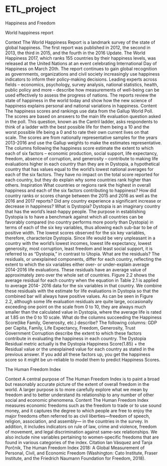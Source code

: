 # ETL_project
Happiness and Freedom 

World happiness report

Context
The World Happiness Report is a landmark survey of the state of global happiness. The first report was published in 2012, the second in 2013, the third in 2015, and the fourth in the 2016 Update. The World Happiness 2017, which ranks 155 countries by their happiness levels, was released at the United Nations at an event celebrating International Day of Happiness on March 20th. The report continues to gain global recognition as governments, organizations and civil society increasingly use happiness indicators to inform their policy-making decisions. Leading experts across fields – economics, psychology, survey analysis, national statistics, health, public policy and more – describe how measurements of well-being can be used effectively to assess the progress of nations. The reports review the state of happiness in the world today and show how the new science of happiness explains personal and national variations in happiness.
Content
The happiness scores and rankings use data from the Gallup World Poll. The scores are based on answers to the main life evaluation question asked in the poll. This question, known as the Cantril ladder, asks respondents to think of a ladder with the best possible life for them being a 10 and the worst possible life being a 0 and to rate their own current lives on that scale. The scores are from nationally representative samples for the years 2013-2016 and use the Gallup weights to make the estimates representative. The columns following the happiness score estimate the extent to which each of six factors – economic production, social support, life expectancy, freedom, absence of corruption, and generosity – contribute to making life evaluations higher in each country than they are in Dystopia, a hypothetical country that has values equal to the world’s lowest national averages for each of the six factors. They have no impact on the total score reported for each country, but they do explain why some countries rank higher than others.
Inspiration
What countries or regions rank the highest in overall happiness and each of the six factors contributing to happiness? How did country ranks or scores change between the 2015 and 2016 as well as the 2016 and 2017 reports? Did any country experience a significant increase or decrease in happiness?
What is Dystopia?
Dystopia is an imaginary country that has the world’s least-happy people. The purpose in establishing Dystopia is to have a benchmark against which all countries can be favorably compared (no country performs more poorly than Dystopia) in terms of each of the six key variables, thus allowing each sub-bar to be of positive width. The lowest scores observed for the six key variables, therefore, characterize Dystopia. Since life would be very unpleasant in a country with the world’s lowest incomes, lowest life expectancy, lowest generosity, most corruption, least freedom and least social support, it is referred to as “Dystopia,” in contrast to Utopia.
What are the residuals?
The residuals, or unexplained components, differ for each country, reflecting the extent to which the six variables either over- or under-explain average 2014-2016 life evaluations. These residuals have an average value of approximately zero over the whole set of countries. Figure 2.2 shows the average residual for each country when the equation in Table 2.1 is applied to average 2014- 2016 data for the six variables in that country. We combine these residuals with the estimate for life evaluations in Dystopia so that the combined bar will always have positive values. As can be seen in Figure 2.2, although some life evaluation residuals are quite large, occasionally exceeding one point on the scale from 0 to 10, they are always much smaller than the calculated value in Dystopia, where the average life is rated at 1.85 on the 0 to 10 scale.
What do the columns succeeding the Happiness Score(like Family, Generosity, etc.) describe?
The following columns: GDP per Capita, Family, Life Expectancy, Freedom, Generosity, Trust Government Corruption describe the extent to which these factors contribute in evaluating the happiness in each country.
The Dystopia Residual metric actually is the Dystopia Happiness Score(1.85) + the Residual value or the unexplained value for each country as stated in the previous answer.
If you add all these factors up, you get the happiness score so it might be un-reliable to model them to predict Happiness Scores.

The Human Freedom Index

Context
A central purpose of The Human Freedom Index is to paint a broad but reasonably accurate picture of the extent of overall freedom in the world. A larger purpose is to more carefully explore what we mean by freedom and to better understand its relationship to any number of other social and economic phenomena.
Content
The Human Freedom Index measures economic freedoms such as the freedom to trade or to use sound money, and it captures the degree to which people are free to enjoy the major freedoms often referred to as civil liberties—freedom of speech, religion, association, and assembly— in the countries in the survey. In addition, it includes indicators on rule of law, crime and violence, freedom of movement, and legal discrimination against same-sex relationships. We also include nine variables pertaining to women-specific freedoms that are found in various categories of the index.
Citation
Ian Vásquez and Tanja Porčnik, The Human Freedom Index 2018: A Global Measurement of Personal, Civil, and Economic Freedom (Washington: Cato Institute, Fraser Institute, and the Friedrich Naumann Foundation for Freedom, 2018).


